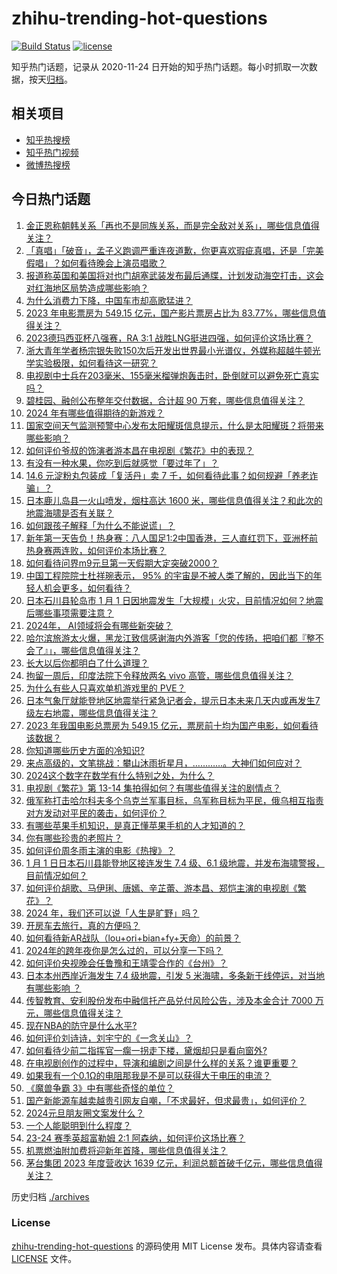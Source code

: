 # zhihu-trending-hot-questions

[![Build Status](https://github.com/justjavac/zhihu-trending-hot-questions/workflows/ci/badge.svg?branch=master)](https://github.com/justjavac/zhihu-trending-hot-questions/actions)
[![license](https://img.shields.io/github/license/justjavac/zhihu-trending-hot-questions)](https://github.com/justjavac/zhihu-trending-hot-questions/blob/master/LICENSE)

知乎热门话题，记录从 2020-11-24
日开始的知乎热门话题。每小时抓取一次数据，按天[归档](./archives)。

## 相关项目

- [知乎热搜榜](https://github.com/justjavac/zhihu-trending-top-search)
- [知乎热门视频](https://github.com/justjavac/zhihu-trending-hot-video)
- [微博热搜榜](https://github.com/justjavac/weibo-trending-hot-search)

## 今日热门话题

<!-- BEGIN -->
<!-- 最后更新时间 Tue Jan 02 2024 05:15:29 GMT+0800 (China Standard Time) -->

1. [金正恩称朝韩关系「再也不是同族关系，而是完全敌对关系」，哪些信息值得关注？](https://www.zhihu.com/question/637521520)
1. [「真唱」「破音」，孟子义跑调严重连夜道歉，你更喜欢瑕疵真唱，还是「完美假唱」？如何看待晚会上演员唱歌？](https://www.zhihu.com/question/637523671)
1. [报道称英国和美国将对也门胡塞武装发布最后通牒，计划发动海空打击，这会对红海地区局势造成哪些影响？](https://www.zhihu.com/question/637531307)
1. [为什么消费力下降，中国车市却高歌猛进？](https://www.zhihu.com/question/637118500)
1. [2023 年电影票房为 549.15 亿元，国产影片票房占比为 83.77%，哪些信息值得关注？](https://www.zhihu.com/question/637523155)
1. [2023德玛西亚杯八强赛，RA 3:1 战胜LNG挺进四强，如何评价这场比赛？](https://www.zhihu.com/question/637521306)
1. [浙大青年学者杨宗银失败150次后开发出世界最小光谱仪，外媒称超越牛顿光学实验极限，如何看待这一研究？](https://www.zhihu.com/question/637144784)
1. [电视剧中士兵在203毫米、155毫米榴弹炮轰击时，卧倒就可以避免死亡真实吗？](https://www.zhihu.com/question/634164016)
1. [碧桂园、融创公布整年交付数据，合计超 90 万套，哪些信息值得关注？](https://www.zhihu.com/question/637509951)
1. [2024 年有哪些值得期待的新游戏？](https://www.zhihu.com/question/634814953)
1. [国家空间天气监测预警中心发布太阳耀斑信息提示，什么是太阳耀斑？将带来哪些影响？](https://www.zhihu.com/question/637521623)
1. [如何评价爷叔的饰演者游本昌在电视剧《繁花》中的表现？](https://www.zhihu.com/question/637098949)
1. [有没有一种水果，你吃到后就感觉「要过年了」？](https://www.zhihu.com/question/637189030)
1. [14.6 元淀粉丸包装成「复活丹」卖 7 千，如何看待此事？如何规避「养老诈骗」？](https://www.zhihu.com/question/637523819)
1. [日本鹿儿岛县一火山喷发，烟柱高达 1600 米，哪些信息值得关注？和此次的地震海啸是否有关联？](https://www.zhihu.com/question/637529585)
1. [如何跟孩子解释「为什么不能说谎」？](https://www.zhihu.com/question/487505792)
1. [新年第一天告负！热身赛：八人国足1:2中国香港，三人直红罚下，亚洲杯前热身赛两连败，如何评价本场比赛？](https://www.zhihu.com/question/637538318)
1. [如何看待问界m9元旦第一天假期大定突破2000？](https://www.zhihu.com/question/637424680)
1. [中国工程院院士杜祥琬表示， 95% 的宇宙是不被人类了解的，因此当下的年轻人机会更多，如何看待？](https://www.zhihu.com/question/637256711)
1. [日本石川县轮岛市 1 月 1 日因地震发生「大规模」火灾，目前情况如何？地震后哪些事项需要注意？](https://www.zhihu.com/question/637531517)
1. [2024年， AI领域将会有哪些新突破？](https://www.zhihu.com/question/635190738)
1. [哈尔滨旅游太火爆，黑龙江致信感谢海内外游客「您的传扬，把咱们都『整不会了』」，哪些信息值得关注？](https://www.zhihu.com/question/637527059)
1. [长大以后你都明白了什么道理？](https://www.zhihu.com/question/581994563)
1. [拘留一周后，印度法院下令释放两名 vivo 高管，哪些信息值得关注？](https://www.zhihu.com/question/637464995)
1. [为什么有些人只喜欢单机游戏里的 PVE？](https://www.zhihu.com/question/412337262)
1. [日本气象厅就能登地区地震举行紧急记者会，提示日本未来几天内或再发生7级左右地震，哪些信息值得关注？](https://www.zhihu.com/question/637530918)
1. [2023 年我国电影总票房为 549.15 亿元，票房前十均为国产电影，如何看待该数据？](https://www.zhihu.com/question/637512398)
1. [你知道哪些历史方面的冷知识?](https://www.zhihu.com/question/632305510)
1. [来点高级的，文笔挑战：攀山沐雨折星月，…………。大神们如何应对？](https://www.zhihu.com/question/637454530)
1. [2024这个数字在数学有什么特别之处，为什么？](https://www.zhihu.com/question/637473650)
1. [电视剧《繁花》第 13-14 集拍得如何？有哪些值得关注的剧情点？](https://www.zhihu.com/question/637530622)
1. [俄军称打击哈尔科夫多个乌克兰军事目标，乌军称目标为平民，俄乌相互指责对方发动对平民的袭击，如何评价？](https://www.zhihu.com/question/637522675)
1. [有哪些苹果手机知识，是真正懂苹果手机的人才知道的？](https://www.zhihu.com/question/635779594)
1. [你有哪些珍贵的老照片？](https://www.zhihu.com/question/54528729)
1. [如何评价周冬雨主演的电影《热搜》？](https://www.zhihu.com/question/631996888)
1. [1 月 1 日日本石川县能登地区接连发生 7.4 级、6.1 级地震，并发布海啸警报，目前情况如何？](https://www.zhihu.com/question/637525179)
1. [如何评价胡歌、马伊琍、唐嫣、辛芷蕾、游本昌、郑恺主演的电视剧《繁花》？](https://www.zhihu.com/question/636907353)
1. [2024 年，我们还可以说「人生是旷野」吗？](https://www.zhihu.com/question/635776855)
1. [开房车去旅行，真的方便吗？](https://www.zhihu.com/question/628784807)
1. [如何看待新AR战队（lou+ori+bian+fy+天命）的前景？](https://www.zhihu.com/question/637467246)
1. [2024年的跨年夜你是怎么过的，可以分享一下吗？](https://www.zhihu.com/question/637523068)
1. [如何评价央视晚会任鲁豫和王靖雯合作的《台州》？](https://www.zhihu.com/question/637522150)
1. [日本本州西岸近海发生 7.4 级地震，引发 5 米海啸，多条新干线停运，对当地有哪些影响 ？](https://www.zhihu.com/question/637526098)
1. [传智教育、安利股份发布中融信托产品兑付风险公告，涉及本金合计 7000 万元，哪些信息值得关注？](https://www.zhihu.com/question/637509400)
1. [现在NBA的防守是什么水平?](https://www.zhihu.com/question/264950858)
1. [如何评价刘诗诗，刘宇宁的《一念关山》？](https://www.zhihu.com/question/632478618)
1. [如何看待少前二指挥官一瘸一拐走下楼，黛烟却只是看向窗外?](https://www.zhihu.com/question/636866045)
1. [在电视剧创作的过程中，导演和编剧之间是什么样的关系？谁更重要？](https://www.zhihu.com/question/636534424)
1. [如果我有一个0.1Ω的电阻那我是不是可以获得大于电压的电流？](https://www.zhihu.com/question/637477752)
1. [《魔兽争霸 3》中有哪些奇怪的单位？](https://www.zhihu.com/question/267692668)
1. [国产新能源车越卖越贵引网友自嘲，「不求最好，但求最贵」，如何评价？](https://www.zhihu.com/question/637255394)
1. [2024元旦朋友圈文案发什么？](https://www.zhihu.com/question/635888856)
1. [一个人能聪明到什么程度？](https://www.zhihu.com/question/31219081)
1. [23-24 赛季英超富勒姆 2:1 阿森纳，如何评价这场比赛？](https://www.zhihu.com/question/637481816)
1. [机票燃油附加费将迎新年首降，哪些信息值得关注？](https://www.zhihu.com/question/637451589)
1. [茅台集团 2023 年度营收达 1639 亿元，利润总额首破千亿元，哪些信息值得关注？](https://www.zhihu.com/question/637460025)

<!-- END -->

历史归档 [./archives](./archives)

### License

[zhihu-trending-hot-questions](https://github.com/justjavac/zhihu-trending-hot-questions)
的源码使用 MIT License 发布。具体内容请查看 [LICENSE](./LICENSE) 文件。
